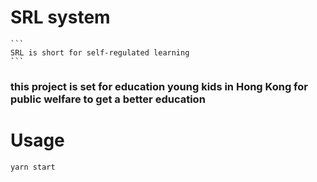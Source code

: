 # SRL system
    ```
    SRL is short for self-regulated learning 
    ```
### this project is set for education young kids in Hong Kong for public welfare to get a better education 
# Usage
    yarn start